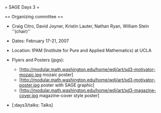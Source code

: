 = SAGE Days 3 =

== Organizing committee ==
 *  Craig Citro, David Joyner, Kristin Lauter, Nathan Ryan, William Stein ''(chair)''

 * Dates: February 17-21, 2007
 * Location: IPAM (Institute for Pure and Applied Mathematics) at UCLA
 * Flyers and Posters (jpgs): 
   * [http://modular.math.washington.edu/home/wdj/art/sd3-motivator-mozaic.jpg mozaic poster] 
   * [http://modular.math.washington.edu/home/wdj/art/sd3-motivator-poster.jpg poster with SAGE graphic]
   * [http://modular.math.washington.edu/home/wdj/art/sd3-magazine-cover.jpg magazine-cover style poster]

 * [:days3/talks: Talks]

